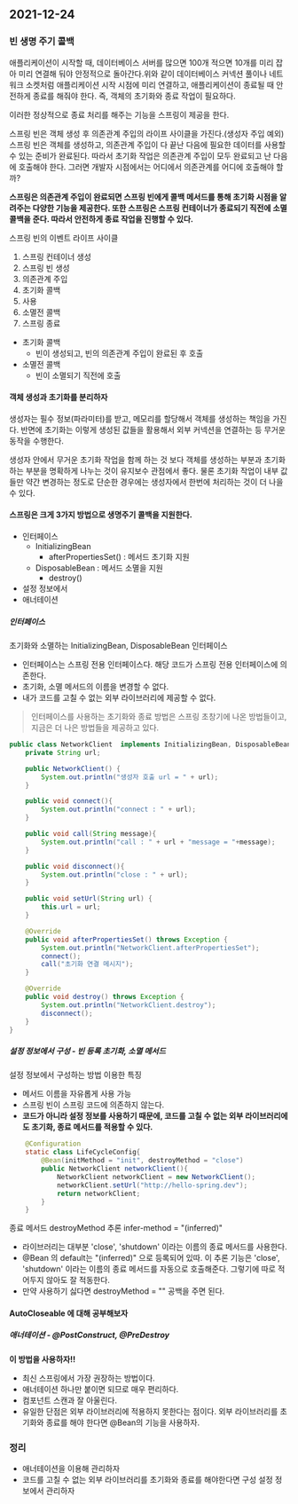 ## 2021-12-24

### 빈 생명 주기 콜백

애플리케이션이 시작할 때, 데이터베이스 서버를 많으면 100개 적으면 10개를 미리 잡아 미리 연결해 둬야 안정적으로 돌아간다.위와 같이 데이터베이스 커넥션 풀이나 네트워크 소켓처럼 애플리케이션 시작 시점에 미리 연결하고, 애플리케이션이 종료될 때 안전하게 종료를 해줘야 한다. 즉, 객체의 초기화와 종료 작업이 필요하다.

이러한 정상적으로 종료 처리를 해주는 기능을 스프링이 제공을 한다.

스프링 빈은 객체 생성 후 의존관계 주입의 라이프 사이클을 가진다.(생성자 주입 예외)
스프링 빈은 객체를 생성하고, 의존관계 주입이 다 끝난 다음에 필요한 데이터를 사용할 수 있는 준비가 완료된다. 따라서 초기화 작업은 의존관계 주입이 모두 완료되고 난 다음에
호출해야 한다. 그러면 개발자 시점에서는 어디에서 의존관계를 어디에 호출해야 할까? 

**스프링은 의존관계 주입이 완료되면 스프링 빈에게 콜백 메서드를 통해 초기화 시점을 알려주는 다양한 기능을 제공한다. 또한 스프링은 스프링 컨테이너가 종료되기 직전에 소멸 콜백을 준다. 따라서 안전하게 종료 작업을 진행할 수 있다.**

스프링 빈의 이벤트 라이프 사이클

1. 스프링 컨테이너 생성
2. 스프링 빈 생성
3. 의존관계 주입
4. 초기화 콜백
5. 사용
6. 소멸전 콜백
7. 스프링 종료

- 초기화 콜백
  - 빈이 생성되고, 빈의 의존관계 주입이 완료된 후 호출
- 소멸전 콜백
  - 빈이 소멸되기 직전에 호출

#### 객체 생성과 초기화를 분리하자
생성자는 필수 정보(파라미터)를 받고, 메모리를 할당해서 객체를 생성하는 책임을 가진다. 반면에 초기화는 이렇게 생성된 값들을 활용해서 외부 커넥션을 연결하는 등 
무거운 동작을 수행한다.

생성자 안에서 무거운 초기화 작업을 함께 하는 것 보다 객체를 생성하는 부분과 초기화 하는 부분을 명확하게 나누는 것이 유지보수 관점에서 좋다.
물론 초기화 작업이 내부 값들만 약간 변경하는 정도로 단순한 경우에는 생성자에서 한번에 처리하는 것이 더 나을 수 있다.

#### 스프링은 크게 3가지 방법으로 생명주기 콜백을 지원한다.
- 인터페이스
  - InitializingBean
    - afterPropertiesSet() : 메서드 초기화 지원
  - DisposableBean : 메서드 소멸을 지원
    - destroy()
- 설정 정보에서
- 애너테이션

##### 인터페이스

초기화와 소멸하는  InitializingBean, DisposableBean 인터페이스

- 인터페이스는 스프링 전용 인터페이스다. 해당 코드가 스프링 전용 인터페이스에 의존한다.
- 초기화, 소멸 메서드의 이름을 변경할 수 없다.
- 내가 코드를 고칠 수 없는 외부 라이브러리에 제공할 수 없다.

> 인터페이스를 사용하는 초기화와 종료 방법은 스프링 초창기에 나온 방법들이고, 지금은 더 나은 방법들을 제공하고 있다.

```java
public class NetworkClient  implements InitializingBean, DisposableBean {
    private String url;

    public NetworkClient() {
        System.out.println("생성자 호출 url = " + url);
    }

    public void connect(){
        System.out.println("connect : " + url);
    }

    public void call(String message){
        System.out.println("call : " + url + "message = "+message);
    }

    public void disconnect(){
        System.out.println("close : " + url);
    }

    public void setUrl(String url) {
        this.url = url;
    }

    @Override
    public void afterPropertiesSet() throws Exception {
        System.out.println("NetworkClient.afterPropertiesSet");
        connect();
        call("초기화 연결 메시지");
    }

    @Override
    public void destroy() throws Exception {
        System.out.println("NetworkClient.destroy");
        disconnect();
    }
}
```

##### 설정 정보에서 구성 - 빈 등록 초기화, 소멸 메서드

설정 정보에서 구성하는 방법 이용한 특징

- 메서드 이름을 자유롭게 사용 가능
- 스프링 빈이 스프링 코드에 의존하지 않는다.
- **코드가 아니라 설정 정보를 사용하기 때문에, 코드를 고칠 수 없는 외부 라이브러리에도 초기화, 종료 메서드를 적용할 수 있다.**

```java
    @Configuration
    static class LifeCycleConfig{
        @Bean(initMethod = "init", destroyMethod = "close")
        public NetworkClient networkClient(){
            NetworkClient networkClient = new NetworkClient();
            networkClient.setUrl("http://hello-spring.dev");
            return networkClient;
        }
    }
```

종료 메서드 destroyMethod 추론
infer-method = "(inferred)"

- 라이브러리는 대부분 'close', 'shutdown' 이라는 이름의 종료 메서드를 사용한다.
- @Bean 의 default는  "(inferred)" 으로 등록되어 있따. 이 추론 기능은 'close', 'shutdown' 이라는 이름의 종료 메서드를 자동으로 호출해준다. 그렇기에 따로 적어두지 않아도 잘 적동한다.
- 만약 사용하기 싫다면 destroyMethod = "" 공백을 주면 된다.

#### AutoCloseable 에 대해 공부해보자

##### 애너테이션 - @PostConstruct, @PreDestroy

**이 방법을 사용하자!!**

- 최신 스프링에서 가장 권장하는 방법이다.
- 애너테이션 하나만 붙이면 되므로 매우 편리하다.
- 컴포넌트 스캔과 잘 아울린다.
- 유일한 단점은 외부 라이브러리에 적용하지 못한다는 점이다. 외부 라이브러리를 초기화와 종료를 해야 한다면 @Bean의 기능을 사용하자.

### 정리

- 애너테이션을 이용해 관리하자
- 코드를 고칠 수 없는 외부 라이브러리를 초기화와 종료를 해야한다면 구성 설정 정보에서 관리하자



